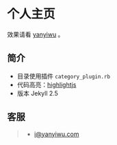 # 个人主页

效果请看 [yanyiwu] 。

## 简介

+ 目录使用插件 `category_plugin.rb` 
+ 代码高亮：[highlightjs]
+ 版本 Jekyll 2.5

## 客服

> - i@yanyiwu.com

[yanyiwu]:http://yanyiwu.com
[highlightjs]:https://highlightjs.org/
